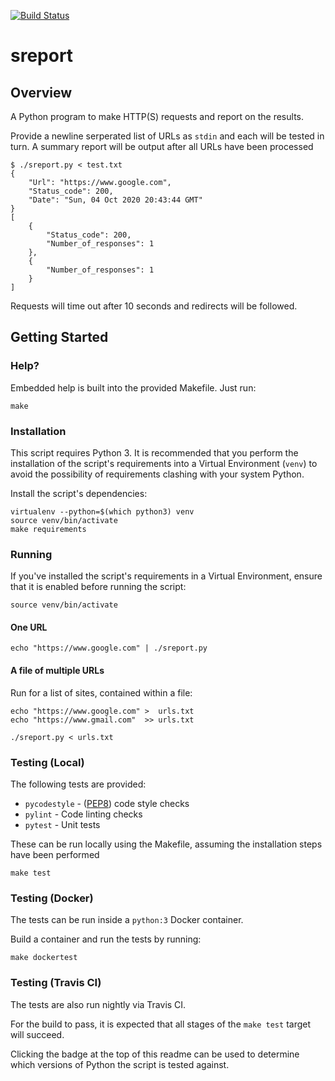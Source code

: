 [![Build Status](https://travis-ci.org/hybby/sreport.svg?branch=main)](https://travis-ci.org/hybby/sreport)

# sreport
## Overview
A Python program to make HTTP(S) requests and report on the results.

Provide a newline serperated list of URLs as `stdin` and each will be tested
in turn. A summary report will be output after all URLs have been processed

```
$ ./sreport.py < test.txt
{
    "Url": "https://www.google.com",
    "Status_code": 200,
    "Date": "Sun, 04 Oct 2020 20:43:44 GMT"
}
[
    {
        "Status_code": 200,
        "Number_of_responses": 1
    },
    {
        "Number_of_responses": 1
    }
]
```

Requests will time out after 10 seconds and redirects will be followed.


## Getting Started
### Help?
Embedded help is built into the provided Makefile.  Just run:

```
make
```

### Installation
This script requires Python 3.  It is recommended that you perform the
installation of the script's requirements into a Virtual Environment (`venv`)
to avoid the possibility of requirements clashing with your system Python.

Install the script's dependencies:

```
virtualenv --python=$(which python3) venv
source venv/bin/activate
make requirements
```

### Running
If you've installed the script's requirements in a Virtual Environment, ensure
that it is enabled before running the script:

```
source venv/bin/activate
```

#### One URL
```
echo "https://www.google.com" | ./sreport.py
```

#### A file of multiple URLs
Run for a list of sites, contained within a file:

```
echo "https://www.google.com" >  urls.txt
echo "https://www.gmail.com"  >> urls.txt

./sreport.py < urls.txt
```

### Testing (Local)
The following tests are provided:

  * `pycodestyle` - ([PEP8](http://www.python.org/dev/peps/pep-0008/)) code style checks
  * `pylint` - Code linting checks
  * `pytest` - Unit tests

These can be run locally using the Makefile, assuming the installation steps
have been performed

```
make test
```

### Testing (Docker)
The tests can be run inside a `python:3` Docker container.

Build a container and run the tests by running:

```
make dockertest
```

### Testing (Travis CI)
The tests are also run nightly via Travis CI.

For the build to pass, it is expected that all stages of the `make test` target
will succeed.

Clicking the badge at the top of this readme can be used to determine which
versions of Python the script is tested against.
